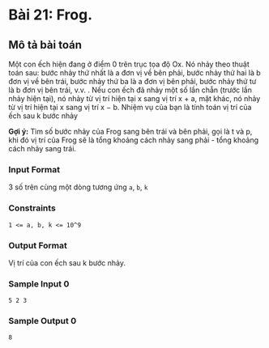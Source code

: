 # Bài 21: Frog.

## Mô tả bài toán  
Một con ếch hiện đang ở điểm 0 trên trục tọa độ Ox. Nó nhảy theo thuật toán sau: bước nhảy thứ nhất là a đơn vị về bên phải, bước nhảy thứ hai là b đơn vị về bên trái, bước nhảy thứ ba là a đơn vị bên phải, bước nhảy thứ tư là b đơn vị bên trái, v.v. . Nếu con ếch đã nhảy một số lần chẵn (trước lần nhảy hiện tại), nó nhảy từ vị trí hiện tại x sang vị trí x + a, mặt khác, nó nhảy từ vị trí hiện tại x sang vị trí x − b. Nhiệm vụ của bạn là tính toán vị trí của ếch sau k bước nhảy
 
**Gợi ý:** Tìm số bước nhảy của Frog sang bên trái và bên phải, gọi là t và p, khi đó vị trí của Frog sẽ là tổng khoảng cách nhảy sang phải - tổng khoảng cách nhảy sang trái.

### Input Format
3 số trên cùng một dòng tương ứng `a`, `b`, `k`

### Constraints
`1 <= a, b, k <= 10^9`

### Output Format
Vị trí của con ếch sau k bước nhảy.

### Sample Input 0
```
5 2 3
```
### Sample Output 0
```
8
```

